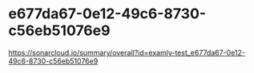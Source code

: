 # e677da67-0e12-49c6-8730-c56eb51076e9
https://sonarcloud.io/summary/overall?id=examly-test_e677da67-0e12-49c6-8730-c56eb51076e9
